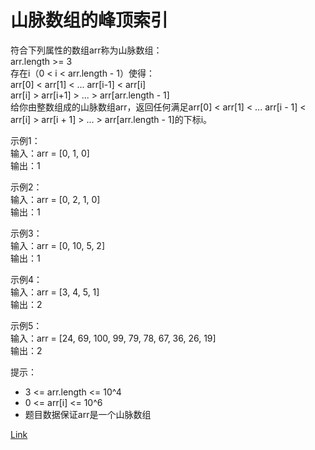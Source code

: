 <h1>山脉数组的峰顶索引</h1>

符合下列属性的数组arr称为山脉数组：</br>
arr.length >= 3</br>
存在i（0 < i < arr.length - 1）使得：</br>
arr[0] < arr[1] < ... arr[i-1] < arr[i]</br>
arr[i] > arr[i+1] > ... > arr[arr.length - 1]</br>
给你由整数组成的山脉数组arr，返回任何满足arr[0] < arr[1] < ... arr[i - 1] < arr[i] > arr[i + 1] > ... > arr[arr.length - 1]的下标i。</br>

示例1：</br>
输入：arr = [0, 1, 0]</br>
输出：1</br>

示例2：</br>
输入：arr = [0, 2, 1, 0]</br>
输出：1</br>

示例3：</br>
输入：arr = [0, 10, 5, 2]</br>
输出：1</br>

示例4：</br>
输入：arr = [3, 4, 5, 1]</br>
输出：2</br>

示例5：</br>
输入：arr = [24, 69, 100, 99, 79, 78, 67, 36, 26, 19]</br>
输出：2</br>

提示：
- 3 <= arr.length <= 10^4
- 0 <= arr[i] <= 10^6
- 题目数据保证arr是一个山脉数组

[Link](https://leetcode-cn.com/problems/peak-index-in-a-mountain-array/)